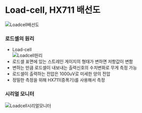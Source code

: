 # Load-cell, HX711 배선도
![Loadcell배선도](https://user-images.githubusercontent.com/98401825/163297469-da55a9f5-6dc5-46ab-899a-216d5c8c0f0b.png)

### 로드셀의 원리
* Load-cell  
![Loadcell원리](https://user-images.githubusercontent.com/98401825/163297804-06aea581-f954-44fa-a437-626738ab89d0.png)  
* 로드셀 표면에 있는 스트레인 게이지의 형태가 변하면 저항값이 변함  
* 변하는 만큼 로드셀이 내보내는 출력신호의 수치변화로 무게 측정 가능
* 로드셀이 출력하는 전압은 1000uV로 미세한 양의 전압
* 정밀한 측정을 위해 HX711(증폭기)를 사용해서 측정

### 시리얼 모니터
![Loadcell시리얼모니터](https://user-images.githubusercontent.com/98401825/163298294-e97f2b77-edc5-4ba0-a619-0a797fd27e92.png)  

